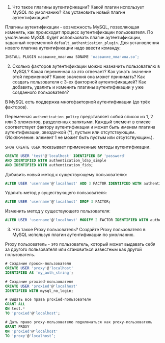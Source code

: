 1. Что такое плагины аутентификации? Какой плагин использует MySQL по
умолчанию? Как установить новый плагин аутентификации?

Плагины аутентификации - возможность MySQL, позволяющая изменять, как происходит процесс аутентификации пользователя. По умолчанию MySQL будет использовать плагин аутентификации, заданный переменной `default_authentication_plugin`. Для установления нового плагина аутентификации надо ввести команду:

```sql
INSTALL PLUGIN название_плагина SONAME 'название_плагина.so’;
```

2. Сколько факторов аутентификации можно назначить пользователю в MySQL? Какая переменная за это отвечает? Как узнать значение этой переменной? Какие значения она может принимать? Как создать пользователя с 3-ех факторной аутентификацией? Как добавить, удалить и изменить плагины аутентификации у уже созданного пользователя?

В MySQL есть поддержка многофакторной аутентификации (до трёх факторов).

Переменная `authentication_policy` представляет собой список из 1, 2 или 3 элементов, разделенных запятыми. Каждый элемент в списке соответствует фактору аутентификации и может быть именем плагина аутентификации, звездочкой (*), пустым или отсутствующим. (Исключение: элемент 1 не может быть пустым или отсутствующим.).

`SHOW CREATE USER` показывает примененные методы аутентификации.

```sql
CREATE USER 'test'@'localhost' IDENTIFIED BY 'password' 
AND IDENTIFIED WITH authentication_ldap_simple
AND IDENTIFIED WITH authentication_fido;
```

Добавить новый метод к существующему пользователю:

```sql
ALTER USER 'username'@'localhost' ADD 3 FACTOR IDENTIFIED WITH authentication_fido;
```
Удалить метод у существующего пользователя:

```sql
ALTER USER 'username'@'localhost' DROP 3 FACTOR;
```

Изменить метод у существующего пользователя:

```sql
ALTER USER 'username'@'localhost' MODIFY 2 FACTOR IDENTIFIED WITH authentication_fido;
```

3. Что такое Proxy пользователь? Создайте Proxy пользователя в MySQL используя плагин аутентификации по умолчанию.

Proxy пользователь - это пользователь, который может выдавать себя за другого пользователя или становиться известным как другой пользователь.

```sql
# Создание прокси-пользователя
CREATE USER 'proxy'@'localhost'
IDENTIFIED AS 'my_auth_string';

# Создание proxied-пользователя
CREATE USER 'proxied'@'localhost'
IDENTIFIED WITH mysql_no_login;

# Выдать все права proxied-пользователю
GRANT ALL
ON test.*
TO 'proxied'@'localhost';

# Дать право proxy-пользователю подключаться как proxy-пользователь
GRANT PROXY
ON 'proxied'@'localhost'
TO 'proxy'@'localhost’;
```
